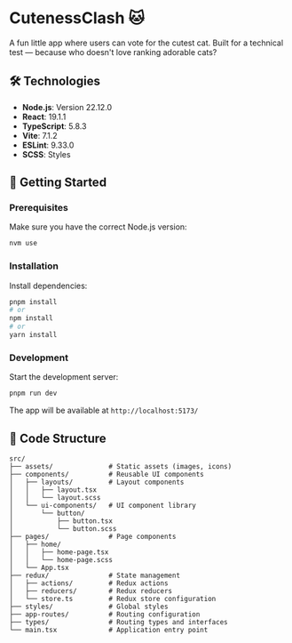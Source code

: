 # CutenessClash 🐱

A fun little app where users can vote for the cutest cat.
Built for a technical test — because who doesn't love ranking adorable cats?

## 🛠️ Technologies

- **Node.js**: Version 22.12.0
- **React**: 19.1.1
- **TypeScript**: 5.8.3
- **Vite**: 7.1.2
- **ESLint**: 9.33.0
- **SCSS**: Styles 

## 🚀 Getting Started

### Prerequisites
Make sure you have the correct Node.js version:
```bash
nvm use
```

### Installation
Install dependencies:
```bash
pnpm install
# or
npm install
# or
yarn install
```

### Development
Start the development server:
```bash
pnpm run dev
```

The app will be available at `http://localhost:5173/`

## 📁 Code Structure

```
src/
├── assets/              # Static assets (images, icons)
├── components/          # Reusable UI components
│   ├── layouts/         # Layout components
│   │   ├── layout.tsx
│   │   └── layout.scss
│   └── ui-components/   # UI component library
│       └── button/
│           ├── button.tsx
│           └── button.scss
├── pages/               # Page components
│   ├── home/
│   │   ├── home-page.tsx
│   │   └── home-page.scss
│   └── App.tsx
├── redux/               # State management
│   ├── actions/         # Redux actions
│   ├── reducers/        # Redux reducers
│   └── store.ts         # Redux store configuration
├── styles/              # Global styles
├── app-routes/          # Routing configuration
├── types/               # Routing types and interfaces
└── main.tsx             # Application entry point
```

